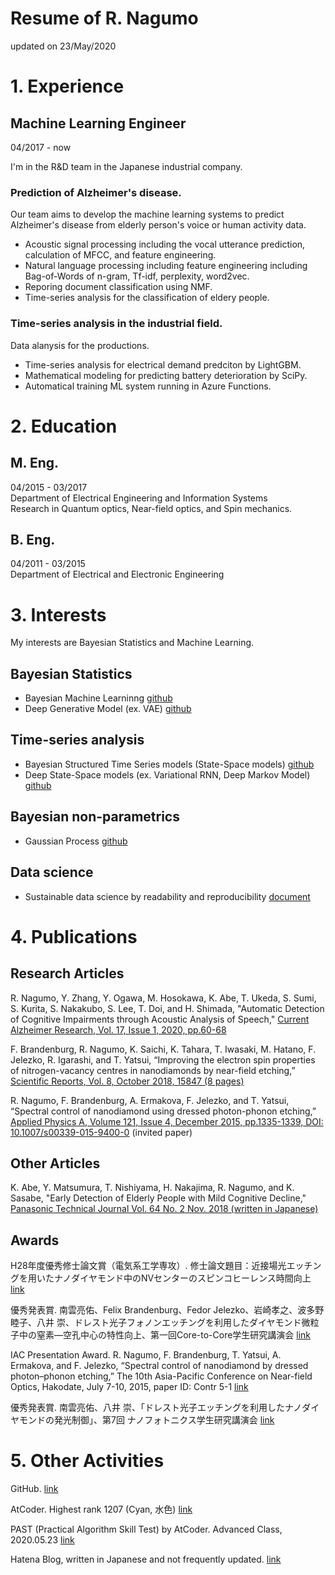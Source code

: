 # Resume of R. Nagumo

updated on 23/May/2020

# 1. Experience

## Machine Learning Engineer

04/2017 - now

I'm in the R&D team in the Japanese industrial company.

### Prediction of Alzheimer's disease.

Our team aims to develop the machine learning systems to predict Alzheimer's disease from elderly person's voice or human activity data.

* Acoustic signal processing including the vocal utterance prediction, calculation of MFCC, and feature engineering. 
* Natural language processing including feature engineering including Bag-of-Words of n-gram, Tf-idf, perplexity, word2vec.
* Reporing document classification using NMF.
* Time-series analysis for the classification of eldery people.

### Time-series analysis in the industrial field.

Data alanysis for the productions.

* Time-series analysis for electrical demand predciton by LightGBM.
* Mathematical modeling for predicting battery deterioration by SciPy.
* Automatical training ML system running in Azure Functions.

# 2. Education

## M. Eng.

04/2015 - 03/2017  
Department of Electrical Engineering and Information Systems  
Research in Quantum optics, Near-field optics, and Spin mechanics.

## B. Eng.

04/2011 - 03/2015  
Department of Electrical and Electronic Engineering

# 3. Interests

My interests are Bayesian Statistics and Machine Learning.

## Bayesian Statistics

* Bayesian Machine Learninng [github](https://github.com/rnagumo/bayes_ml)
* Deep Generative Model (ex. VAE) [github](https://github.com/rnagumo/dgmvae)

## Time-series analysis

* Bayesian Structured Time Series models (State-Space models) [github](https://github.com/rnagumo/tfp_sample)
* Deep State-Space models (ex. Variational RNN, Deep Markov Model) [github](https://github.com/rnagumo/dgmseq)

## Bayesian non-parametrics

* Gaussian Process [github](https://github.com/rnagumo/GaussianProcess)

## Data science

* Sustainable data science by readability and reproducibility [document](https://github.com/rnagumo/datasci_template/blob/master/readability_reproducibility.md)

# 4. Publications

## Research Articles

R. Nagumo, Y. Zhang, Y. Ogawa, M. Hosokawa, K. Abe, T. Ukeda, S. Sumi, S. Kurita, S. Nakakubo, S. Lee, T. Doi, and H. Shimada, "Automatic Detection of Cognitive Impairments through Acoustic Analysis of Speech," [Current Alzheimer Research, Vol. 17, Issue 1, 2020, pp.60-68](http://www.eurekaselect.com/179301/article)

F. Brandenburg, R. Nagumo, K. Saichi, K. Tahara, T. Iwasaki, M. Hatano, F. Jelezko, R. Igarashi, and T. Yatsui, “Improving the electron spin properties of nitrogen-vacancy centres in nanodiamonds by near-field etching,” [Scientific Reports, Vol. 8, October 2018, 15847 (8 pages)](https://www.nature.com/articles/s41598-018-34158-4)

R. Nagumo, F. Brandenburg, A. Ermakova, F. Jelezko, and T. Yatsui, “Spectral control of nanodiamond using dressed photon-phonon etching,” [Applied Physics A, Volume 121, Issue 4, December 2015, pp.1335-1339, DOI: 10.1007/s00339-015-9400-0](https://link.springer.com/article/10.1007/s00339-015-9400-0) (invited paper)

## Other Articles

K. Abe, Y. Matsumura, T. Nishiyama, H. Nakajima, R. Nagumo, and K. Sasabe, "Early Detection of Elderly People with Mild Cognitive Decline," [Panasonic Technical Journal Vol. 64 No. 2 Nov. 2018 (written in Japanese)](https://www.panasonic.com/jp/corporate/technology-design/ptj/v6402-gaiyo.html#section01_10)

## Awards

H28年度優秀修士論文賞（電気系工学専攻）. 修士論文題目：近接場光エッチングを用いたナノダイヤモンド中のNVセンターのスピンコヒーレンス時間向上 [link](https://lux.ee.tut.ac.jp/congratulations-5/)

優秀発表賞. 南雲亮佑、Felix Brandenburg、Fedor Jelezko、岩崎孝之、波多野睦子、八井 崇、ドレスト光子フォノンエッチングを利用したダイヤモンド微粒子中の窒素―空孔中心の特性向上、第一回Core-to-Core学生研究講演会 [link](https://lux.ee.tut.ac.jp/congratulations-2/)

IAC Presentation Award. R. Nagumo, F. Brandenburg, T. Yatsui, A. Ermakova, and F. Jelezko, “Spectral control of nanodiamond by dressed photon–phonon etching,” The 10th Asia-Pacific Conference on Near-field Optics, Hakodate, July 7-10, 2015, paper ID: Contr 5-1 [link](https://lux.ee.tut.ac.jp/congratulations/)

優秀発表賞. 南雲亮佑、八井 崇、「ドレスト光子エッチングを利用したナノダイヤモンドの発光制御」、第7回 ナノフォトニクス学生研究講演会 [link](https://lux.ee.tut.ac.jp/%e5%8d%97%e9%9b%b2%e4%ba%ae%e4%bd%91%e5%90%9b%ef%bc%88b4%ef%bc%89%e3%81%8c%e5%84%aa%e7%a7%80%e7%99%ba%e8%a1%a8%e8%b3%9e%e3%82%92%e5%8f%97%e8%b3%9e%e3%81%97%e3%81%be%e3%81%97%e3%81%9f/)

# 5. Other Activities

GitHub. [link](https://github.com/rnagumo)

AtCoder. Highest rank 1207 (Cyan, 水色) [link](https://atcoder.jp/users/riocloud)

PAST (Practical Algorithm Skill Test) by AtCoder. Advanced Class, 2020.05.23 [link](https://past.atcoder.jp/)

Hatena Blog, written in Japanese and not frequently updated. [link](http://rio-cloud.hatenablog.com/)
